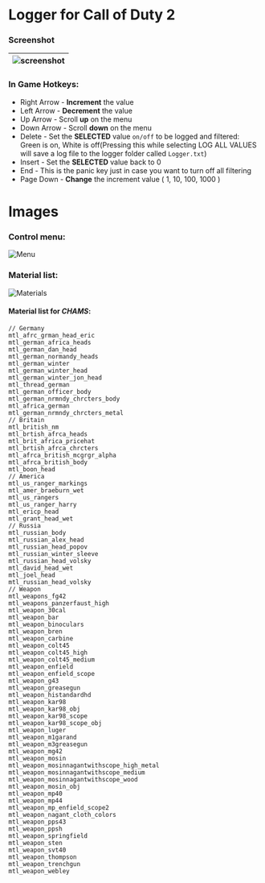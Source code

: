# Logger for Call of Duty 2
### Screenshot
| ![screenshot](https://cloud.githubusercontent.com/assets/14237838/19821257/12b4f2dc-9d66-11e6-819f-dc96c08f82fe.jpg) |
| :--- |
### In Game Hotkeys:
- Right Arrow - **Increment** the value
- Left Arrow - **Decrement** the value
- Up Arrow - Scroll **up** on the menu
- Down Arrow - Scroll **down** on the menu
- Delete - Set the **SELECTED** value `on/off` to be logged and filtered: Green is on, White is off(Pressing this while selecting LOG ALL VALUES will save a log file to the logger folder called `Logger.txt`) 
- Insert - Set the **SELECTED** value back to 0
- End - This is the panic key just in case you want to turn off all filtering
- Page Down - **Change** the increment value ( 1, 10, 100, 1000 )

# Images
### Control menu:
![Menu](https://cloud.githubusercontent.com/assets/14237838/19823754/1746dc5e-9d73-11e6-9ad8-4d037315f584.png)
### Material list:
![Materials](https://cloud.githubusercontent.com/assets/14237838/19823755/195b3b8e-9d73-11e6-8570-e0300564711e.png)
#### Material list for *CHAMS*:
```
// Germany
mtl_afrc_grman_head_eric
mtl_german_africa_heads
mtl_german_dan_head
mtl_german_normandy_heads
mtl_german_winter
mtl_german_winter_head
mtl_german_winter_jon_head
mtl_thread_german
mtl_german_officer_body
mtl_german_nrmndy_chrcters_body
mtl_africa_german
mtl_german_nrmndy_chrcters_metal
// Britain
mtl_british_nm
mtl_brtish_afrca_heads
mtl_brit_africa_pricehat
mtl_brtish_afrca_chrcters
mtl_afrca_british_mcgrgr_alpha
mtl_afrca_british_body
mtl_boon_head
// America
mtl_us_ranger_markings
mtl_amer_braeburn_wet
mtl_us_rangers
mtl_us_ranger_harry
mtl_ericp_head
mtl_grant_head_wet
// Russia
mtl_russian_body
mtl_russian_alex_head
mtl_russian_head_popov
mtl_russian_winter_sleeve
mtl_russian_head_volsky
mtl_david_head_wet
mtl_joel_head
mtl_russian_head_volsky
// Weapon
mtl_weapons_fg42
mtl_weapons_panzerfaust_high
mtl_weapon_30cal
mtl_weapon_bar
mtl_weapon_binoculars
mtl_weapon_bren
mtl_weapon_carbine
mtl_weapon_colt45
mtl_weapon_colt45_high
mtl_weapon_colt45_medium
mtl_weapon_enfield
mtl_weapon_enfield_scope
mtl_weapon_g43
mtl_weapon_greasegun
mtl_weapon_histandardhd
mtl_weapon_kar98
mtl_weapon_kar98_obj
mtl_weapon_kar98_scope
mtl_weapon_kar98_scope_obj
mtl_weapon_luger
mtl_weapon_m1garand
mtl_weapon_m3greasegun
mtl_weapon_mg42
mtl_weapon_mosin
mtl_weapon_mosinnagantwithscope_high_metal
mtl_weapon_mosinnagantwithscope_medium
mtl_weapon_mosinnagantwithscope_wood
mtl_weapon_mosin_obj
mtl_weapon_mp40
mtl_weapon_mp44
mtl_weapon_mp_enfield_scope2
mtl_weapon_nagant_cloth_colors
mtl_weapon_pps43
mtl_weapon_ppsh
mtl_weapon_springfield
mtl_weapon_sten
mtl_weapon_svt40
mtl_weapon_thompson
mtl_weapon_trenchgun
mtl_weapon_webley
```
